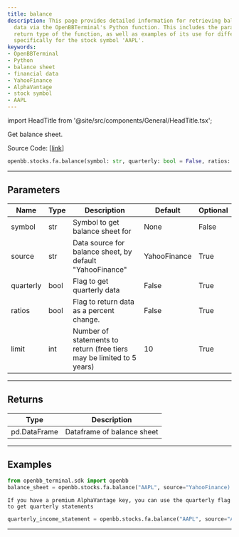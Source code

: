 ```yaml
---
title: balance
description: This page provides detailed information for retrieving balance sheet
  data via the OpenBBTerminal's Python function. This includes the parameters and
  return type of the function, as well as examples of its use for different data sources
  specifically for the stock symbol 'AAPL'.
keywords:
- OpenBBTerminal
- Python
- balance sheet
- financial data
- YahooFinance
- AlphaVantage
- stock symbol
- AAPL
---
```


import HeadTitle from '@site/src/components/General/HeadTitle.tsx';

<HeadTitle title="stocks.fa.balance - Reference | OpenBB SDK Docs" />

Get balance sheet.

Source Code: [[link](https://github.com/OpenBB-finance/OpenBBTerminal/tree/main/openbb_terminal/stocks/fundamental_analysis/sdk_helpers.py#L77)]

```python
openbb.stocks.fa.balance(symbol: str, quarterly: bool = False, ratios: bool = False, source: str = "YahooFinance", limit: int = 10)
```

---

## Parameters

| Name | Type | Description | Default | Optional |
| ---- | ---- | ----------- | ------- | -------- |
| symbol | str | Symbol to get balance sheet for | None | False |
| source | str | Data source for balance sheet, by default "YahooFinance" | YahooFinance | True |
| quarterly | bool | Flag to get quarterly data | False | True |
| ratios | bool | Flag to return data as a percent change. | False | True |
| limit | int | Number of statements to return (free tiers may be limited to 5 years) | 10 | True |


---

## Returns

| Type | Description |
| ---- | ----------- |
| pd.DataFrame | Dataframe of balance sheet |
---

## Examples

```python
from openbb_terminal.sdk import openbb
balance_sheet = openbb.stocks.fa.balance("AAPL", source="YahooFinance)
```

```
If you have a premium AlphaVantage key, you can use the quarterly flag to get quarterly statements
```
```python
quarterly_income_statement = openbb.stocks.fa.balance("AAPL", source="AlphaVantage", quarterly=True)
```

---
